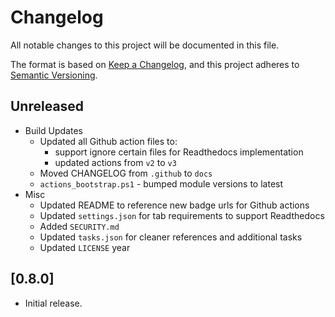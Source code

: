 # Changelog

All notable changes to this project will be documented in this file.

The format is based on [Keep a Changelog](https://keepachangelog.com/en/1.0.0/),
and this project adheres to [Semantic Versioning](https://semver.org/spec/v2.0.0.html).

## Unreleased

- Build Updates
    - Updated all Github action files to:
        - support ignore certain files for Readthedocs implementation
        - updated actions from `v2` to `v3`
    - Moved CHANGELOG from `.github` to `docs`
    - `actions_bootstrap.ps1` - bumped module versions to latest
- Misc
    - Updated README to reference new badge urls for Github actions
    - Updated `settings.json` for tab requirements to support Readthedocs
    - Added `SECURITY.md`
    - Updated `tasks.json` for cleaner references and additional tasks
    - Updated `LICENSE` year

## [0.8.0]

- Initial release.

